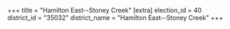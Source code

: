 +++
title = "Hamilton East--Stoney Creek"
[extra]
election_id = 40
district_id = "35032"
district_name = "Hamilton East--Stoney Creek"
+++
